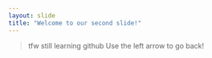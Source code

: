 ```yaml
---
layout: slide
title: "Welcome to our second slide!"
---
```

>tfw still learning github
Use the left arrow to go back!
